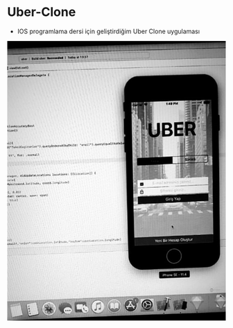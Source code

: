 # Uber-Clone
 * IOS programlama dersi için geliştirdiğim Uber Clone uygulaması
 
 ![alt text](https://github.com/emreummak/Uber-Clone/blob/master/uber/image/uberClone.jpeg "UberClone")
